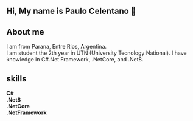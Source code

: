 ## Hi, My name is Paulo Celentano 👋

## About me
I am from Parana, Entre Rios, Argentina.  
I am student the 2th year in UTN (University Tecnology National). I have knowledge in C#.Net Framework, .NetCore, and .Net8.

## skills

**C#**  
**.Net8**  
**.NetCore**  
**.NetFramework**  
<!--
**CelentanoPaulo/CelentanoPaulo** is a ✨ _special_ ✨ repository because its `README.md` (this file) appears on your GitHub profile.

Here are some ideas to get you started:

- 🔭 I’m currently working on ...
- 🌱 I’m currently learning ...
- 👯 I’m looking to collaborate on ...
- 🤔 I’m looking for help with ...
- 💬 Ask me about ...
- 📫 How to reach me: ...
- 😄 Pronouns: ...
- ⚡ Fun fact: ...
-->
